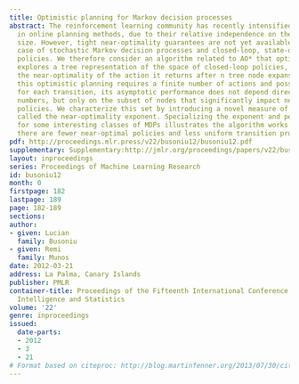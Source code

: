 ```yaml
---
title: Optimistic planning for Markov decision processes
abstract: The reinforcement learning community has recently intensified its interest
  in online planning methods, due to their relative independence on the state space
  size. However, tight near-optimality guarantees are not yet available for the general
  case of stochastic Markov decision processes and closed-loop, state-dependent planning
  policies. We therefore consider an algorithm related to AO* that optimistically
  explores a tree representation of the space of closed-loop policies, and we analyze
  the near-optimality of the action it returns after n tree node expansions. While
  this optimistic planning requires a finite number of actions and possible next states
  for each transition, its asymptotic performance does not depend directly on these
  numbers, but only on the subset of nodes that significantly impact near-optimal
  policies. We characterize this set by introducing a novel measure of problem complexity,
  called the near-optimality exponent. Specializing the exponent and performance bound
  for some interesting classes of MDPs illustrates the algorithm works better when
  there are fewer near-optimal policies and less uniform transition probabilities.
pdf: http://proceedings.mlr.press/v22/busoniu12/busoniu12.pdf
supplementary: Supplementary:http://jmlr.org/proceedings/papers/v22/busoniu12/busoniu12Supple.pdf
layout: inproceedings
series: Proceedings of Machine Learning Research
id: busoniu12
month: 0
firstpage: 182
lastpage: 189
page: 182-189
sections: 
author:
- given: Lucian
  family: Busoniu
- given: Remi
  family: Munos
date: 2012-03-21
address: La Palma, Canary Islands
publisher: PMLR
container-title: Proceedings of the Fifteenth International Conference on Artificial
  Intelligence and Statistics
volume: '22'
genre: inproceedings
issued:
  date-parts:
  - 2012
  - 3
  - 21
# Format based on citeproc: http://blog.martinfenner.org/2013/07/30/citeproc-yaml-for-bibliographies/
---
```

